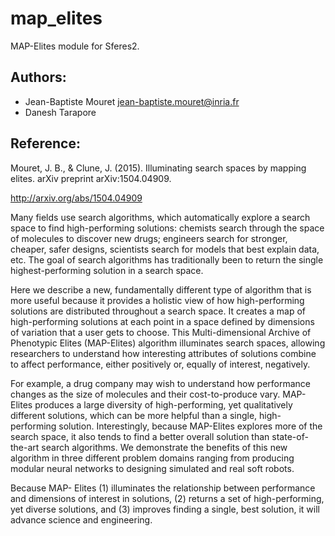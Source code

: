 # map_elites

MAP-Elites module for Sferes2.

## Authors:
- Jean-Baptiste Mouret jean-baptiste.mouret@inria.fr
- Danesh Tarapore

## Reference:

Mouret, J. B., & Clune, J. (2015). Illuminating search spaces by mapping elites. arXiv preprint arXiv:1504.04909.

http://arxiv.org/abs/1504.04909

Many fields use search algorithms, which automatically explore a search space to find high-performing solutions: chemists search through the space of molecules to discover new drugs; engineers search for stronger, cheaper, safer designs, scientists search for models that best explain data, etc. The goal of search algorithms has traditionally been to return the single highest-performing solution in a search space.

Here we describe a new, fundamentally different type of algorithm that is more useful because it provides a holistic view of how high-performing solutions are distributed throughout a search space. It creates a map of high-performing solutions at each point in a space defined by dimensions of variation that a user gets to choose. This Multi-dimensional Archive of Phenotypic Elites (MAP-Elites) algorithm illuminates search spaces, allowing researchers to understand how interesting attributes of solutions combine to affect performance, either positively or, equally of interest, negatively.

For example, a drug company may wish to understand how performance changes as the size of molecules and their cost-to-produce vary. MAP-Elites produces a large diversity of high-performing, yet qualitatively different solutions, which can be more helpful than a single, high-performing solution. Interestingly, because MAP-Elites explores more of the search space, it also tends to find a better overall solution than state-of-the-art search algorithms. We demonstrate the benefits of this new algorithm in three different problem domains ranging from producing modular neural networks to designing simulated and real soft robots.

Because MAP- Elites (1) illuminates the relationship between performance and dimensions of interest in solutions, (2) returns a set of high-performing, yet diverse solutions, and (3) improves finding a single, best solution, it will advance science and engineering.
